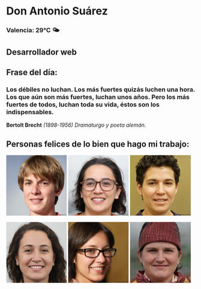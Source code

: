 # Don Antonio Suárez
### Valencia:  29°C 🌤️
## Desarrollador web
## Frase del día:
<!-- START QUOTE -->
### Los débiles no luchan. Los más fuertes quizás luchen una hora. Los que aún son más fuertes, luchan unos años. Pero los más fuertes de todos, luchan toda su vida, éstos son los indispensables.
**Bertolt Brecht** *(1898-1956) Dramaturgo y poeta alemán.*
<!-- END QUOTE -->






## Personas felices de lo bien que hago mi trabajo:

<p float="left">
  <img src="src/image_0.png" width="32%" />
  <img src="src/image_1.png" width="32%" /> 
  <img src="src/image_2.png" width="32%" />
</p>
<p float="left">
  <img src="src/image_3.png" width="32%" />
  <img src="src/image_4.png" width="32%" /> 
  <img src="src/image_5.png" width="32%" />
</p>